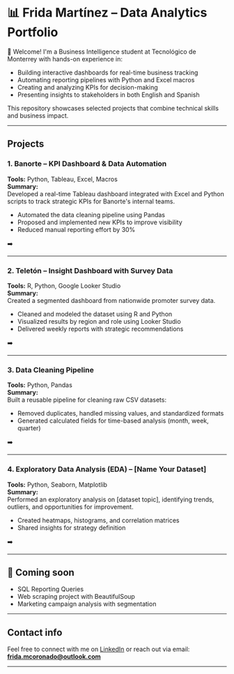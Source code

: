 # 📊 Frida Martínez – Data Analytics Portfolio

👋 Welcome! I'm a Business Intelligence student at Tecnológico de Monterrey with hands-on experience in:

- Building interactive dashboards for real-time business tracking
- Automating reporting pipelines with Python and Excel macros
- Creating and analyzing KPIs for decision-making
- Presenting insights to stakeholders in both English and Spanish

This repository showcases selected projects that combine technical skills and business impact.

---

##  Projects

### 1. Banorte – KPI Dashboard & Data Automation  
**Tools:** Python, Tableau, Excel, Macros  
**Summary:**  
Developed a real-time Tableau dashboard integrated with Excel and Python scripts to track strategic KPIs for Banorte's internal teams.  
- Automated the data cleaning pipeline using Pandas  
- Proposed and implemented new KPIs to improve visibility  
- Reduced manual reporting effort by 30%  

➡️ 

---

### 2. Teletón – Insight Dashboard with Survey Data  
**Tools:** R, Python, Google Looker Studio  
**Summary:**  
Created a segmented dashboard from nationwide promoter survey data.  
- Cleaned and modeled the dataset using R and Python  
- Visualized results by region and role using Looker Studio  
- Delivered weekly reports with strategic recommendations  

➡️ 

---

### 3. Data Cleaning Pipeline  
**Tools:** Python, Pandas  
**Summary:**  
Built a reusable pipeline for cleaning raw CSV datasets:  
- Removed duplicates, handled missing values, and standardized formats  
- Generated calculated fields for time-based analysis (month, week, quarter)

➡️ 

---

### 4. Exploratory Data Analysis (EDA) – [Name Your Dataset]  
**Tools:** Python, Seaborn, Matplotlib  
**Summary:**  
Performed an exploratory analysis on [dataset topic], identifying trends, outliers, and opportunities for improvement.  
- Created heatmaps, histograms, and correlation matrices  
- Shared insights for strategy definition

➡️ 

---

## 📂 Coming soon  
- SQL Reporting Queries  
- Web scraping project with BeautifulSoup  
- Marketing campaign analysis with segmentation

---

## Contact info 
Feel free to connect with me on [LinkedIn](https://www.linkedin.com/in/frida-sofia-martinez-coronado-1a07a3376) or reach out via email: **frida.mcoronado@outlook.com**

---


